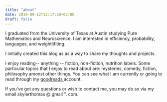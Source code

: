 ```yaml
---
title: "about"
date: 2019-09-12T12:17:58+02:00
draft: false
---
```


<div>
	<p>
		I graduated from the University of Texas at Austin studying Pure Mathematics and Neuroscience. I am interested in efficiency, probability, languages, and weightlifiting. 
	</p>
	<p>
		I initially created this blog as as a way to share my thoughts and projects. 
	</p>
	<p>
		I enjoy reading-- anything -- fiction, non-fiction, nutrition labels. Some particular topics that I enjoy to read about are: mysteries, comedy, fiction, philosophy amonst other things. You can see what I am currently or going to read through my <a href= " https://www.goodreads.com/skylxrkt"> goodreads </a> account.
	</p>  
	<p>
	If you've got any questions or wish to contact me, you may do so via my email skylerthomas @ gmail ". com.
	</p>
</div>